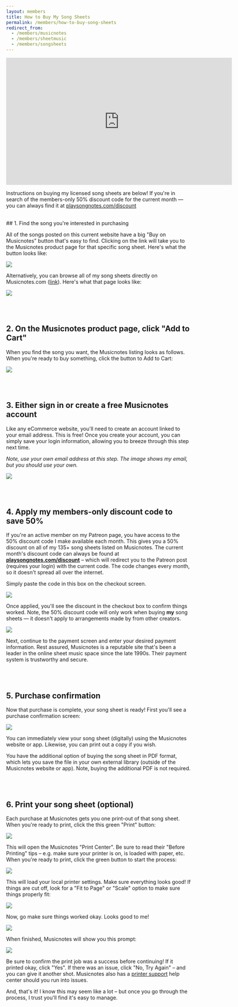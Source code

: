 ```yaml
---
layout: members
title: How to Buy My Song Sheets
permalink: /members/how-to-buy-song-sheets
redirect_from:
  - /members/musicnotes
  - /members/sheetmusic
  - /members/songsheets
---
```


<iframe width="616" height="347" src="https://www.youtube.com/embed/Jx2wOsbPW8o?showinfo=0" frameborder="0" allowfullscreen></iframe>
<!-- https://youtu.be/Jx2wOsbPW8o -->

<p class="large">Instructions on buying my licensed song sheets are below! If you're in search of the members-only 50% discount code for the current month — you can always find it at <a class="gray-dark" href="http://playsongnotes.com/discount">playsongnotes.com/discount</a></p>

<br />
## 1. Find the song you're interested in purchasing

All of the songs posted on this current website have a big "Buy on Musicnotes" button that's easy to find. Clicking on the link will take you to the Musicnotes product page for that specific song sheet. Here's what the button looks like:

<img class="pretty-img" src="https://imagedelivery.net/GppmjzYePBmVFRqlA4p8pQ/c85332fe-6f63-416f-b422-935e50504900/public" />

Alternatively, you can browse all of my song sheets directly on Musicnotes.com ([link](https://www.musicnotes.com/sheet-music/artist/song-notes-by-david-pots)). Here's what that page looks like:

<img class="pretty-img" src="https://imagedelivery.net/GppmjzYePBmVFRqlA4p8pQ/3c937150-4986-459b-2474-61da5ec33200/public" />

<br /><br />
## 2. On the Musicnotes product page, click "Add to Cart"

When you find the song you want, the Musicnotes listing looks as follows. When you're ready to buy something, click the button to Add to Cart:

<img class="pretty-img" src="https://imagedelivery.net/GppmjzYePBmVFRqlA4p8pQ/703d83d5-6f93-4a76-b2fc-1329f2987b00/public" />


<br /><br />
## 3. Either sign in or create a free Musicnotes account

Like any eCommerce website, you'll need to create an account linked to your email address. This is free! Once you create your account, you can simply save your login information, allowing you to breeze through this step next time.

_Note, use your own email address at this step. The image shows my email, but you should use your own._

<img class="pretty-img" src="https://imagedelivery.net/GppmjzYePBmVFRqlA4p8pQ/9dd9b05a-b509-4285-3fd5-a0049f320400/public" />

<br /><br />
## 4. Apply my members-only discount code to save 50%

If you're an active member on my Patreon page, you have access to the 50% discount code I make available each month. This gives you a 50% discount on all of my 135+ song sheets listed on Musicnotes. The current month's discount code can always be found at **[playsongnotes.com/discount](https://playsongnotes.com/discount)** – which will redirect you to the Patreon post (requires your login) with the current code. The code changes every month, so it doesn't spread all over the internet.

Simply paste the code in this box on the checkout screen.

<img class="pretty-img" src="https://imagedelivery.net/GppmjzYePBmVFRqlA4p8pQ/047d7749-d8a9-4519-e0f7-56a2c9d04e00/public" />

Once applied, you'll see the discount in the checkout box to confirm things worked. Note, the 50% discount code will only work when buying **my** song sheets — it doesn't apply to arrangements made by from other creators.

<img class="pretty-img" src="https://imagedelivery.net/GppmjzYePBmVFRqlA4p8pQ/e6abc8f8-d76e-46d8-ac5e-833e310efd00/public" />

Next, continue to the payment screen and enter your desired payment information. Rest assured, Musicnotes is a reputable site that's been a leader in the online sheet music space since the late 1990s. Their payment system is trustworthy and secure.

<br /><br />
## 5. Purchase confirmation

Now that purchase is complete, your song sheet is ready! First you'll see a purchase confirmation screen:

<img class="pretty-img" src="https://imagedelivery.net/GppmjzYePBmVFRqlA4p8pQ/97eb3ee8-d17e-4230-4ed9-9f7b86e8fd00/public" />

You can immediately view your song sheet (digitally) using the Musicnotes website or app. Likewise, you can print out a copy if you wish.

You have the additional option of buying the song sheet in PDF format, which lets you save the file in your own external library (outside of the Musicnotes website or app). Note, buying the additional PDF is not required.

<br /><br />
## 6. Print your song sheet (optional)

Each purchase at Musicnotes gets you one print-out of that song sheet. When you're ready to print, click the this green "Print" button:

<img class="pretty-img" src="https://imagedelivery.net/GppmjzYePBmVFRqlA4p8pQ/7f20f83d-b79c-4801-736c-efbcea78d700/public" />

This will open the Musicnotes "Print Center". Be sure to read their "Before Printing" tips – e.g. make sure your printer is on, is loaded with paper, etc.  When you're ready to print, click the green button to start the process:

<img class="pretty-img" src="https://imagedelivery.net/GppmjzYePBmVFRqlA4p8pQ/1a059b3a-19dd-4728-2f06-fc06b9ee2c00/public" />

This will load your local printer settings. Make sure everything looks good! If things are cut off, look for a "Fit to Page" or "Scale" option to make sure things properly fit:

<img class="pretty-img" src="https://imagedelivery.net/GppmjzYePBmVFRqlA4p8pQ/dbd703e7-6206-4b88-e34b-37f54a2e9200/public" />

Now, go make sure things worked okay. Looks good to me!

<img class="pretty-img" src="https://imagedelivery.net/GppmjzYePBmVFRqlA4p8pQ/fb7132c3-190d-4587-28ad-54ad341e0000/public" />

When finished, Musicnotes will show you this prompt:

<img class="pretty-img" src="https://imagedelivery.net/GppmjzYePBmVFRqlA4p8pQ/13424404-469b-4b1c-2989-a0787f139700/public" />

Be sure to confirm the print job was a success before continuing! If it printed okay, click "Yes". If there was an issue, click "No, Try Again" – and you can give it another shot. Musicnotes also has a [printer support](https://help.musicnotes.com/hc/en-us/categories/200100888-Printing-Help) help center should you run into issues.

And, that's it! I know this may seem like a lot – but once you go through the process, I trust you'll find it's easy to manage.

<br /><br />

